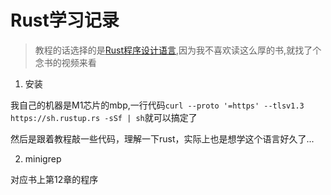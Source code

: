 # Rust学习记录

> 教程的话选择的是[Rust程序设计语言](https://kaisery.github.io/trpl-zh-cn/ch00-00-introduction.html),因为我不喜欢读这么厚的书,就找了个念书的视频来看

1. 安装

我自己的机器是M1芯片的mbp,一行代码`curl --proto '=https' --tlsv1.3 https://sh.rustup.rs -sSf | sh`就可以搞定了

然后是跟着教程敲一些代码，理解一下rust，实际上也是想学这个语言好久了...

2. minigrep

对应书上第12章的程序